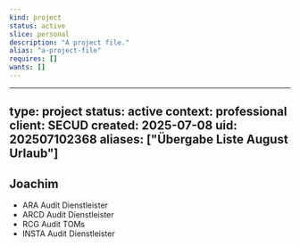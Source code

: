```yaml
---
kind: project
status: active
slice: personal
description: "A project file."
alias: "a-project-file"
requires: []
wants: []
---
```

---
type: project
status: active
context: professional
client: SECUD
created: 2025-07-08
uid: 202507102368
aliases: ["Übergabe Liste August Urlaub"]
---

## Joachim
- ARA Audit Dienstleister
- ARCD Audit Dienstleister
- RCG Audit TOMs
- INSTA Audit Dienstleister
